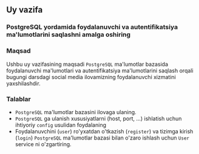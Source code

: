 ## Uy vazifa

### PostgreSQL yordamida foydalanuvchi va autentifikatsiya ma'lumotlarini saqlashni amalga oshiring

### Maqsad
Ushbu uy vazifasining maqsadi `PostgreSQL` ma'lumotlar bazasida foydalanuvchi ma'lumotlari va autentifikatsiya ma'lumotlarini saqlash orqali bugungi darsdagi social media ilovamizning foydalanuvchi xizmatini yaxshilashdir. 

### Talablar
- `PostgreSQL` ma'lumotlar bazasini ilovaga ulaning.
- `PostgreSQL` ga ulanish xususiyatlarni (host, port, ...) ishlatish uchun ihtiyoriy `config` usulidan foydalaning 
- Foydalanuvchini (`user`) ro'yxatdan o'tkazish (`register`) va tizimga kirish (`login`) `PostgreSQL` ma'lumotlar bazasi bilan o'zaro ishlash uchun `User` service ni o'zgartiring.


